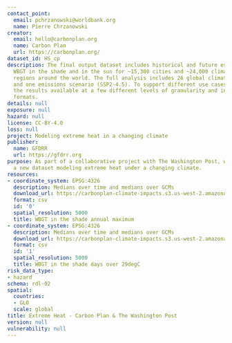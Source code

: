 ```yaml
---
contact_point:
  email: pchrzanowski@worldbank.org
  name: Pierre Chrzanowski
creator:
  email: hello@carbonplan.org
  name: Carbon Plan
  url: https://carbonplan.org/
dataset_id: HS_cp
description: The final output dataset includes historical and future estimates of
  WBGT in the shade and in the sun for ~15,300 cities and ~24,000 climatically-similar
  regions around the world. The full analysis includes 26 global climate models (GCMs)
  and one emissions scenario (SSP2-4.5). To support different use cases, we've made
  the results available at a few different levels of granularity and in two different
  formats.
details: null
exposure: null
hazard: null
license: CC-BY-4.0
loss: null
project: Modeling extreme heat in a changing climate
publisher:
  name: GFDRR
  url: https://gfdrr.org
purpose: As part of a collaborative project with The Washington Post, we developed
  a new dataset modeling extreme heat under a changing climate.
resources:
- coordinate_system: EPSG:4326
  description: Medians over time and medians over GCMs
  download_url: https://carbonplan-climate-impacts.s3.us-west-2.amazonaws.com/extreme-heat/v1.0/outputs/csv/carbonplan-extreme-heat-annual-maximum-WBGT-shade.csv
  format: csv
  id: '0'
  spatial_resolution: 5000
  title: WBGT in the shade annual maximum
- coordinate_system: EPSG:4326
  description: Medians over time and medians over GCMs
  download_url: https://carbonplan-climate-impacts.s3.us-west-2.amazonaws.com/extreme-heat/v1.0/outputs/csv/carbonplan-extreme-heat-days-over-29-degC-WBGT-shade.csv
  format: csv
  id: '1'
  spatial_resolution: 5000
  title: WBGT in the shade days over 29degC
risk_data_type:
- hazard
schema: rdl-02
spatial:
  countries:
  - GLO
  scale: global
title: Extreme Heat - Carbon Plan & The Washington Post
version: null
vulnerability: null
---
```

